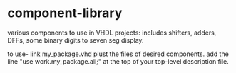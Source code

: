 # component-library
various components to use in VHDL projects: includes shifters, adders, DFFs, some binary digits to seven seg display.

to use- link my_package.vhd plust the files of desired components.
add the line "use work.my_package.all;" at the top of your top-level description file.
